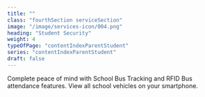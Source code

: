 ```yaml
---
title: ""
class: "fourthSection serviceSection"
image: "/image/services-icon/004.png"
heading: "Student Security"
weight: 4
typeOfPage: "contentIndexParentStudent"
series: "contentIndexParentStudent"
draft: false
---
```


 Complete peace of mind with School Bus Tracking and RFID Bus attendance features. View all school vehicles on your smartphone.  
 